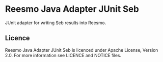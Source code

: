 # Reesmo Java Adapter JUnit Seb

JUnit adapter for writing Seb results into Reesmo.

## Licence

Reesmo Java Adapter JUnit Seb is licenced under Apache License, Version 2.0. For more information see LICENCE and NOTICE files.